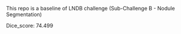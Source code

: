 This repo is a baseline of LNDB challenge (Sub-Challenge B - Nodule Segmentation)

Dice_score: 74.499


